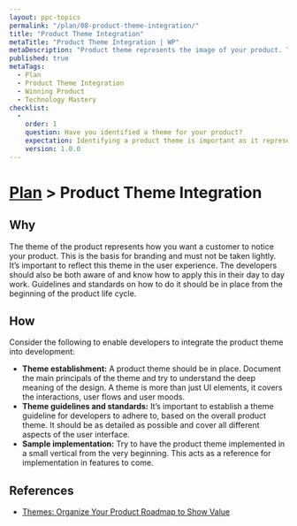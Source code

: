 ```yaml
---
layout: ppc-topics 
permalink: "/plan/08-product-theme-integration/"
title: "Product Theme Integration"
metaTitle: "Product Theme Integration | WP"
metaDescription: "Product theme represents the image of your product. This action focuses on integrating the previously set product theme, visual element library to code with specific guidelines for developers."
published: true
metaTags:
  - Plan
  - Product Theme Integration
  - Winning Product
  - Technology Mastery
checklist: 
  -
    order: 1
    question: Have you identified a theme for your product?
    expectation: Identifying a product theme is important as it represents how you want a customer to notice your product. 
    version: 1.0.0
---
```

# [Plan](../) > Product Theme Integration


## Why
The theme of the product represents how you want a customer to notice your product. This is the basis for branding and must not be taken lightly. It’s important to reflect this theme in the user experience. The developers should also be both aware of and know how to apply this in their day to day work. Guidelines and standards on how to do it should be in place from the beginning of the product life cycle.

## How
Consider the following to enable developers to integrate the product theme into development:

- **Theme establishment:** A product theme should be in place. Document the main principals of the theme and try to understand the deep meaning of the design. A theme is more than just UI elements, it covers the interactions, user flows and user moods.
- **Theme guidelines and standards:** It’s important to establish a theme guideline for developers to adhere to, based on the overall product theme. It should be as detailed as possible and cover all different aspects of the user interface.
- **Sample implementation:** Try to have the product theme implemented in a small vertical from the very beginning. This acts as a reference for implementation in features to come.

## References
- [Themes: Organize Your Product Roadmap to Show Value](https://www.productplan.com/thinking-themes-organize-product-roadmap-show-customer-value/)
